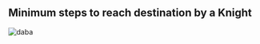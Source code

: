 
## Minimum steps to reach destination by a Knight 

![daba](https://user-images.githubusercontent.com/52861859/120898057-1dd0c480-c64b-11eb-950e-cc59a6e856a6.PNG)

